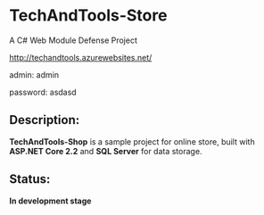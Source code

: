 # TechAndTools-Store
A C# Web Module Defense Project

http://techandtools.azurewebsites.net/

admin: admin

password: asdasd

## Description:
**TechAndTools-Shop** is a sample project for online store, built with **ASP.NET Core 2.2** and **SQL Server** for data storage.

## Status:
**In development stage**
